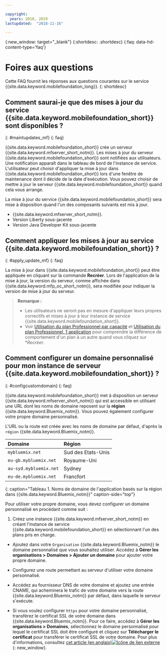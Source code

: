 ```yaml
---

copyright:
  years: 2018, 2019
lastupdated:  "2018-11-16"

---
```


{:new_window: target="_blank"}
{:shortdesc: .shortdesc}
{:faq: data-hd-content-type='faq'}

# Foires aux questions

Cette FAQ fournit les réponses aux questions courantes sur le service {{site.data.keyword.mobilefoundation_long}}.
{: shortdesc}

## Comment saurai-je que des mises à jour du service {{site.data.keyword.mobilefoundation_short}} sont disponibles ?
{: #maintupdates_mf}
{: faq}

{{site.data.keyword.mobilefoundation_short}} crée un serveur {{site.data.keyword.mfserver_short_notm}}. Les mises à jour du serveur {{site.data.keyword.mobilefoundation_short}} sont notifiées aux utilisateurs. Une notification apparaît dans le tableau de bord de l'instance de service. L'utilisateur peut choisir d'appliquer la mise à jour dans {{site.data.keyword.mobilefoundation_short}} lors d'une fenêtre de maintenance dont il décide de la date d'exécution. Vous pouvez choisir de mettre à jour le serveur {{site.data.keyword.mobilefoundation_short}} quand cela vous arrange.

La mise à jour du service {{site.data.keyword.mobilefoundation_short}} sera mise à disposition quand l'un des composants suivants est mis à jour.

* {{site.data.keyword.mfserver_short_notm}}.
* Version Liberty sous-jacente
* Version Java Developer Kit sous-jacente

## Comment appliquer les mises à jour au service {{site.data.keyword.mobilefoundation_short}} ?
{: #apply_update_mf}
{: faq}

La mise à jour dans {{site.data.keyword.mobilefoundation_short}} peut être appliquée en cliquant sur la commande **Recréer**.
Lors de l'application de la mise à jour, la version du serveur, comme affichée dans {{site.data.keyword.mfp_oc_short_notm}}, sera modifiée pour indiquer la version de mise à jour du serveur.

> **Remarque :**
>  * Les utilisateurs ne seront pas en mesure d'appliquer leurs propres correctifs et mises à jour à leur instance de service {{site.data.keyword.mobilefoundation_short}}.
>  * Voir [Utilisation du plan Professionnel par capacité](c_using_mfs_p5.html#recreate_mobilefoundation_p5) et [Utilisation du plan Professionnel, 1 application](c_using_mfs_p2.html#recreate_mobilefoundation_p2) pour comprendre la différence de comportement d'un plan à un autre quand vous cliquez sur **Recréer*.
>

## Comment configurer un domaine personnalisé pour mon instance de serveur {{site.data.keyword.mobilefoundation_short}} ?
{: #configcustomdomain}
{: faq}

{{site.data.keyword.mobilefoundation_short}} met à disposition un serveur {{site.data.keyword.mfserver_short_notm}} qui est accessible en utilisant une URL dont les noms de domaine reposent sur la **région** {{site.data.keyword.Bluemix_notm}}. Vous pouvez également configurer votre propre domaine personnalisé.

L'URL ou la route est créée avec les noms de domaine par défaut, d'après la `région` {{site.data.keyword.Bluemix_notm}}.

  |Domaine |  Région  |    
  |:----- | :----- |    
  |`mybluemix.net` | Sud des Etats-Unis |    
  |`eu-gb.mybluemix.net` | Royaume-Uni  |
  |`au-syd.mybluemix.net` | Sydney  |   
  |`eu-de.mybluemix.net` | Francfort |   
  {: caption="Tableau 1. Noms de domaine de l'application basés sur la région dans {{site.data.keyword.Bluemix_notm}}" caption-side="top"}

Pour utiliser votre propre domaine, vous devez configurer un domaine personnalisé en procédant comme suit :

1.	Créez une instance {{site.data.keyword.mfserver_short_notm}} en créant l'instance de service {{site.data.keyword.mobilefoundation_short}} en sélectionnant l'un des plans pris en charge.

+ Ajoutez dans votre `Organisation` {{site.data.keyword.Bluemix_notm}} le domaine personnalisé que vous souhaitez utiliser. Accédez à **Gérer les organisations > Domaines > Ajouter un domaine** pour ajouter votre propre domaine.

+ Configurez une route permettant au serveur d'utiliser votre domaine personnalisé.

+ Accédez au fournisseur DNS de votre domaine et ajoutez une entrée CNAME, qui acheminera le trafic de votre domaine vers la route {{site.data.keyword.Bluemix_notm}} par défaut, dans laquelle le serveur s'exécute.

+ Si vous voulez configurer `https` pour votre domaine personnalisé, transférez le certificat SSL de votre domaine dans {{site.data.keyword.Bluemix_notm}}. Pour ce faire, accédez à **Gérer les organisations > Domaines**, sélectionnez le domaine personnalisé pour lequel le certificat SSL doit être configuré et cliquez sur **Télécharger le certificat** pour transférer le certificat SSL de votre domaine. Pour plus d'informations, consultez [cet article (en anglais)![Icône de lien externe](../../icons/launch-glyph.svg "Icône de lien externe")](https://developer.ibm.com/bluemix/2014/09/28/ssl-certificates-bluemix-custom-domains/){: new_window}.

